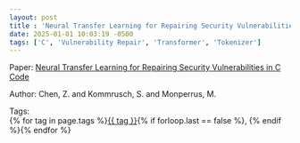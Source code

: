 ```yaml
---
layout: post
title : 'Neural Transfer Learning for Repairing Security Vulnerabilities in C Code'
date: 2025-01-01 10:03:19 -0500
tags: ['C', 'Vulnerability Repair', 'Transformer', 'Tokenizer']
---
```

Paper: [Neural Transfer Learning for Repairing Security Vulnerabilities in C Code](https://ieeexplore-ieee-org.proxy.library.nd.edu/document/9699412)

Author: Chen, Z. and Kommrusch, S. and Monperrus, M.




 Tags:  
        <span>{% for tag in page.tags %}<a href="/tags/#{{ tag | slugify }}">{{ tag }}</a>{% if forloop.last == false %}, {% endif %}{% endfor %}</span>
